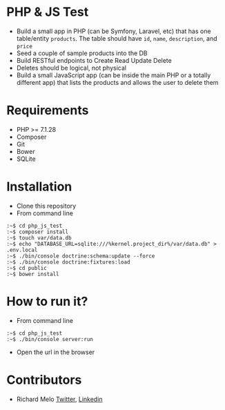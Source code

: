PHP & JS Test
============================

* Build a small app in PHP (can be Symfony, Laravel, etc) that has one table/entity `products`. The table should have `id`, `name`, `description`, and `price`
* Seed a couple of sample products into the DB
* Build RESTful endpoints to Create Read Update Delete
* Deletes should be logical, not physical
* Build a small JavaScript app (can be inside the main PHP or a totally different app) that lists the products and allows the user to delete them

Requirements
============

- PHP >= 7.1.28
- Composer
- Git
- Bower
- SQLite

Installation
============

- Clone this repository
- From command line
```
:~$ cd php_js_test
:~$ composer install
:~$ touch var/data.db
:~$ echo "DATABASE_URL=sqlite:///%kernel.project_dir%/var/data.db" > .env.local
:~$ ./bin/console doctrine:schema:update --force
:~$ ./bin/console doctrine:fixtures:load
:~$ cd public
:~$ bower install
```

How to run it?
==============
- From command line
```
:~$ cd php_js_test
:~$ ./bin/console server:run
```

- Open the url in the browser

Contributors
============

- Richard Melo [Twitter](https://twitter.com/allucardster), [Linkedin](https://www.linkedin.com/in/richardmelo)
